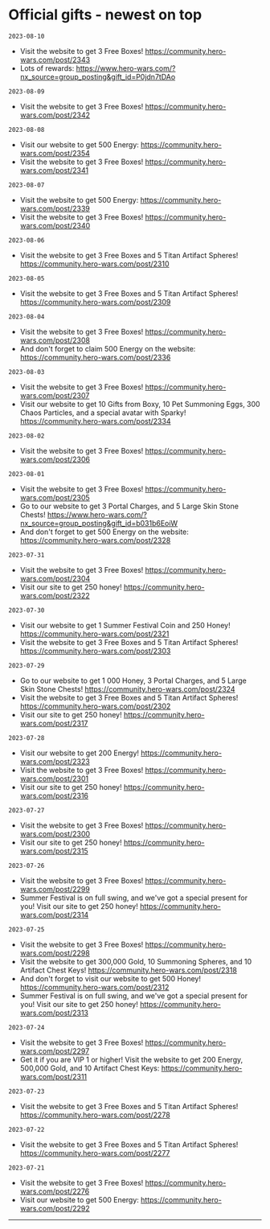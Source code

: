 # Official gifts - newest on top
`2023-08-10`
  - Visit the website to get 3 Free Boxes! https://community.hero-wars.com/post/2343
  - Lots of rewards: https://www.hero-wars.com/?nx_source=group_posting&gift_id=P0jdn7tDAo

`2023-08-09`
  - Visit the website to get 3 Free Boxes! https://community.hero-wars.com/post/2342

`2023-08-08`
  - Visit our website to get 500 Energy: https://community.hero-wars.com/post/2354
  - Visit the website to get 3 Free Boxes! https://community.hero-wars.com/post/2341

`2023-08-07`
  - Visit the website to get 500 Energy: https://community.hero-wars.com/post/2339
  - Visit the website to get 3 Free Boxes! https://community.hero-wars.com/post/2340

`2023-08-06`
  - Visit the website to get 3 Free Boxes and 5 Titan Artifact Spheres! https://community.hero-wars.com/post/2310

`2023-08-05`
  - Visit the website to get 3 Free Boxes and 5 Titan Artifact Spheres! https://community.hero-wars.com/post/2309

`2023-08-04`
  - Visit the website to get 3 Free Boxes! https://community.hero-wars.com/post/2308
  - And don't forget to claim 500 Energy on the website: https://community.hero-wars.com/post/2336

`2023-08-03`
  - Visit the website to get 3 Free Boxes! https://community.hero-wars.com/post/2307
  - Visit our website to get 10 Gifts from Boxy, 10 Pet Summoning Eggs, 300 Chaos Particles, and a special avatar with Sparky! https://community.hero-wars.com/post/2334

`2023-08-02`
  - Visit the website to get 3 Free Boxes! https://community.hero-wars.com/post/2306

`2023-08-01`
  - Visit the website to get 3 Free Boxes! https://community.hero-wars.com/post/2305
  - Go to our website to get 3 Portal Charges, and 5 Large Skin Stone Chests! https://www.hero-wars.com/?nx_source=group_posting&gift_id=b031b6EoiW
  - And don't forget to get 500 Energy on the website: https://community.hero-wars.com/post/2328

`2023-07-31`
  - Visit the website to get 3 Free Boxes! https://community.hero-wars.com/post/2304
  - Visit our site to get 250 honey! https://community.hero-wars.com/post/2322

`2023-07-30`
  - Visit our website to get 1 Summer Festival Coin and 250 Honey! https://community.hero-wars.com/post/2321
  - Visit the website to get 3 Free Boxes and 5 Titan Artifact Spheres! https://community.hero-wars.com/post/2303

`2023-07-29`
  - Go to our website to get 1 000 Honey, 3 Portal Charges, and 5 Large Skin Stone Chests! https://community.hero-wars.com/post/2324
  - Visit the website to get 3 Free Boxes and 5 Titan Artifact Spheres! https://community.hero-wars.com/post/2302
  - Visit our site to get 250 honey! https://community.hero-wars.com/post/2317

`2023-07-28`
  - Visit our website to get 200 Energy! https://community.hero-wars.com/post/2323
  - Visit the website to get 3 Free Boxes! https://community.hero-wars.com/post/2301
  - Visit our site to get 250 honey! https://community.hero-wars.com/post/2316

`2023-07-27`
  - Visit the website to get 3 Free Boxes! https://community.hero-wars.com/post/2300
  - Visit our site to get 250 honey! https://community.hero-wars.com/post/2315

`2023-07-26`
  - Visit the website to get 3 Free Boxes! https://community.hero-wars.com/post/2299
  - Summer Festival is on full swing, and we've got a special present for you! Visit our site to get 250 honey! https://community.hero-wars.com/post/2314

`2023-07-25`
  - Visit the website to get 3 Free Boxes! https://community.hero-wars.com/post/2298
  - Visit the website to get 300,000 Gold, 10 Summoning Spheres, and 10 Artifact Chest Keys! https://community.hero-wars.com/post/2318
  - And don't forget to visit our website to get 500 Honey! https://community.hero-wars.com/post/2312
  - Summer Festival is on full swing, and we've got a special present for you! Visit our site to get 250 honey! https://community.hero-wars.com/post/2313

`2023-07-24`
  - Visit the website to get 3 Free Boxes! https://community.hero-wars.com/post/2297
  - Get it if you are VIP 1 or higher! Visit the website to get 200 Energy, 500,000 Gold, and 10 Artifact Chest Keys: https://community.hero-wars.com/post/2311

`2023-07-23`
  - Visit the website to get 3 Free Boxes and 5 Titan Artifact Spheres! https://community.hero-wars.com/post/2278

`2023-07-22`
  - Visit the website to get 3 Free Boxes and 5 Titan Artifact Spheres! https://community.hero-wars.com/post/2277

`2023-07-21`
  - Visit the website to get 3 Free Boxes! https://community.hero-wars.com/post/2276
  - Visit our website to get 500 Energy: https://community.hero-wars.com/post/2292

----
